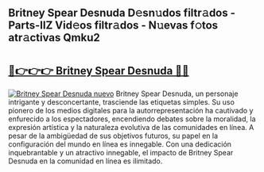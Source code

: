 ## Britney Spear Desnuda D𝚎sn𝚞dos filtr𝚊dos - Parts-IlZ Vid𝚎os filtr𝚊dos - N𝚞evas f𝚘tos atr𝚊ctivas Qmku2

# <h2><a href="http://mb5dym.tromn.icu/?c=Britney+Spear+Desnuda">🔗👉👉👉 Britney Spear Desnuda 🔗🔗</a></h2>

[![Britney Spear Desnuda nuevo](https://i.imgur.com/pEAQMta.gif)](http://mb5dym.tromn.icu/?c=Britney+Spear+Desnuda)
Britney Spear Desnuda, un personaje intrigante y desconcertante, trasciende las etiquetas simples. Su uso pionero de los medios digitales para la autorrepresentación ha cautivado y enfurecido a los espectadores, encendiendo debates sobre la moralidad, la expresión artística y la naturaleza evolutiva de las comunidades en línea. A pesar de la ambigüedad de sus objetivos futuros, su papel en la configuración del mundo en línea es innegable. Con una dedicación inquebrantable y un atractivo innegable, el impacto de Britney Spear Desnuda en la comunidad en línea es ilimitado.
